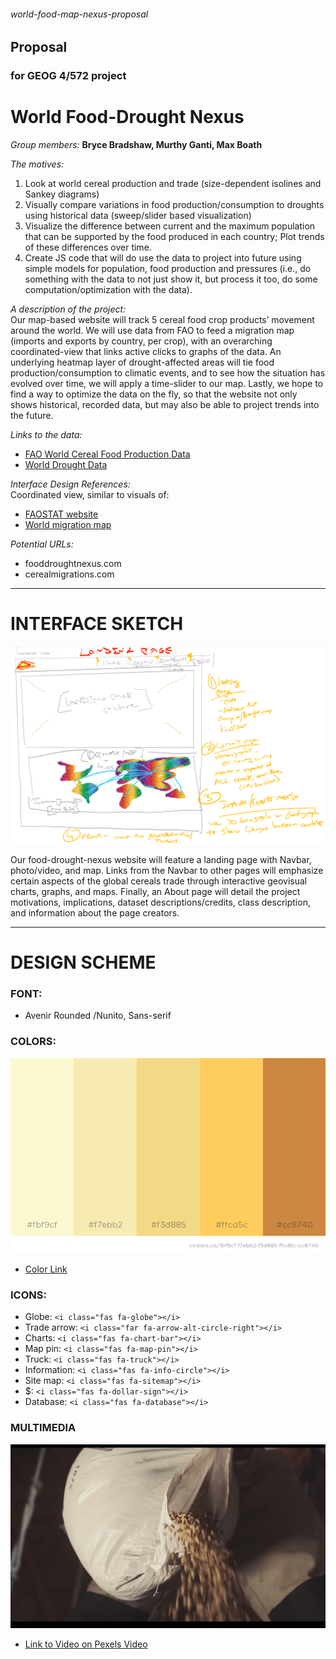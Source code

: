 ###### world-food-map-nexus-proposal ######
## Proposal
### for GEOG 4/572 project

# World Food-Drought Nexus #

*Group members:* 
**Bryce Bradshaw, Murthy Ganti, Max Boath**

*The motives:*
1. Look at world cereal production and trade (size-dependent isolines and Sankey diagrams)
2. Visually compare variations in food production/consumption to droughts using historical data (sweep/slider based visualization)
3. Visualize the difference between current and the maximum population that can be supported by the food produced in each country; Plot trends of these differences over time. 
4. Create JS code that will do use the data to project into future using simple models for population, food production and pressures (i.e., do something with the data to not just show it, but process it too, do some computation/optimization with the data).

*A description of the project:*\
Our map-based website will track 5 cereal food crop products’ movement around the world.  We will use data from FAO to feed a migration map (imports and exports by country, per crop), with an overarching coordinated-view that links active clicks to graphs of the data.  An underlying heatmap layer of drought-affected areas will tie food production/consumption to climatic events, and to see how the situation has evolved over time, we will apply a time-slider to our map.  Lastly, we hope to find a way to optimize the data on the fly, so that the website not only shows historical, recorded data, but may also be able to project trends into the future.


*Links to the data:*
+ [FAO World Cereal Food Production Data](http://www.fao.org/faostat/en/#data/QC/visualize "FAO Crop Map")
+ [World Drought Data](http://spei.csic.es/database.html)


*Interface Design References:*\
Coordinated view, similar to visuals of:
+ [FAOSTAT website](http://www.fao.org/faostat/en/#data/QC/visualize)
+ [World migration map](http://migrationsmap.net/#/USA/arrivals)

*Potential URLs:*
+ fooddroughtnexus.com
+ cerealmigrations.com

*********

# INTERFACE SKETCH #
![Interface Sketch](img/webdesign.PNG "Interface Sketch")

Our food-drought-nexus website will feature a landing page with Navbar, photo/video, and map.  Links from the Navbar to other pages will emphasize certain aspects of the global cereals trade through interactive geovisual charts, graphs, and maps.  Finally, an About page will detail the project motivations, implications, dataset descriptions/credits, class description, and information about the page creators.

********


# DESIGN SCHEME #

### FONT:
+ Avenir Rounded /Nunito, Sans-serif

### COLORS:
![Color Scheme](img/colors.png "Color Scheme")
+ [Color Link](https://coolors.co/fbf9cf-f7ebb2-f3d885-ffcd5c-cc8740)

### ICONS:
+ Globe: `<i class="fas fa-globe"></i>`
+ Trade arrow: `<i class="far fa-arrow-alt-circle-right"></i>`
+ Charts: `<i class="fas fa-chart-bar"></i>`
+ Map pin: `<i class="fas fa-map-pin"></i>`
+ Truck: `<i class="fas fa-truck"></i>`
+ Information: `<i class="fas fa-info-circle"></i>`
+ Site map: `<i class="fas fa-sitemap"></i>`
+ $: `<i class="fas fa-dollar-sign"></i>`
+ Database: `<i class="fas fa-database"></i>`


### MULTIMEDIA
![Landing Page Video](img/farmvidpic.png "Landing Page Video")
+ [Link to Video on Pexels Video](https://videos.pexels.com/videos/video-footage-of-a-farm-857072)
